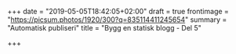+++
date = "2019-05-05T18:42:05+02:00"
draft = true
frontimage = "https://picsum.photos/1920/300?q=835114411245654"
summary = "Automatisk publiseri"
title = "Bygg en statisk blogg - Del 5"

+++
